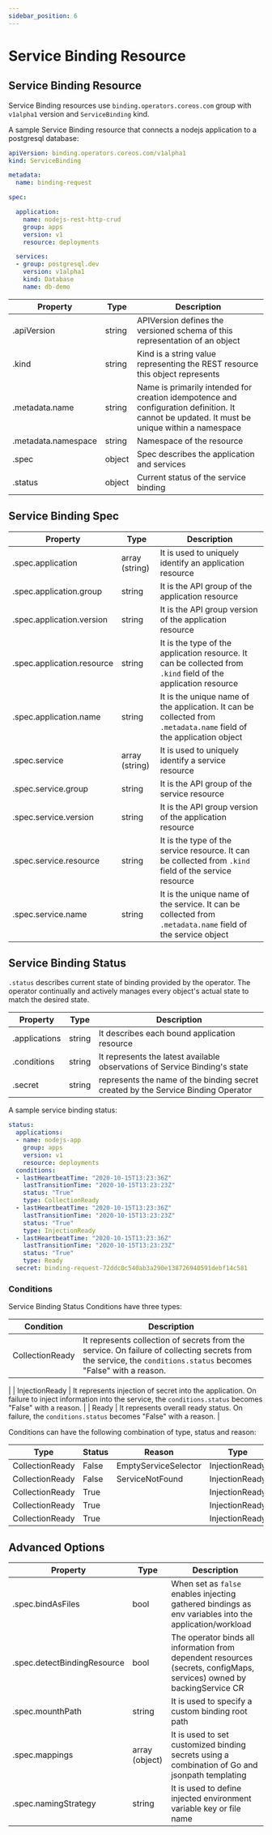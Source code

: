 ```yaml
---
sidebar_position: 6
---
```


# Service Binding Resource

## Service Binding Resource

Service Binding resources use `binding.operators.coreos.com` group with  `v1alpha1` version and `ServiceBinding` kind.

A sample Service Binding resource that connects a nodejs application to a postgresql database:


```yaml
apiVersion: binding.operators.coreos.com/v1alpha1
kind: ServiceBinding

metadata:
  name: binding-request 

spec:

  application:
    name: nodejs-rest-http-crud
    group: apps
    version: v1
    resource: deployments

  services:
  - group: postgresql.dev
    version: v1alpha1
    kind: Database
    name: db-demo
```


| Property | Type | Description |
| -------- | ---- | ----------- |
| .apiVersion | string | APIVersion defines the versioned schema of this representation of an object |
| .kind | string | Kind is a string value representing the REST resource this object represents |
| .metadata.name | string | Name is primarily intended for creation idempotence and configuration definition. It cannot be updated. It must be unique within a namespace |
| .metadata.namespace | string | Namespace of the resource |
| .spec | object | Spec describes the application and services |
| .status | object | Current status of the service binding |

## Service Binding Spec

| Property | Type | Description |
| -------- | ---- | ----------- |
| .spec.application | array (string) | It is used to uniquely identify an application resource |
| .spec.application.group | string | It is the API group of the application resource |
| .spec.application.version | string | It is the API group version of the application resource |
| .spec.application.resource | string | It is the type of the application resource. It can be collected from `.kind` field of the application resource |
| .spec.application.name | string | It is the unique name of the application. It can be collected from `.metadata.name` field of the application object |
| .spec.service | array (string) | It is used to uniquely identify a service resource |
| .spec.service.group | string | It is the API group of the service resource |
| .spec.service.version | string | It is the API group version of the application resource |
| .spec.service.resource | string | It is the type of the service resource. It can be collected from `.kind` field of the service resource |
| .spec.service.name | string | It is the unique name of the service. It can be collected from `.metadata.name` field of the service object |

## Service Binding Status

`.status` describes current state of binding provided by the operator. The operator continually and actively manages every object's actual state to match the desired state.

| Property | Type | Description |
| -------- | ---- | ----------- |
| .applications | string | It describes each bound application resource |
| .conditions | string | It represents the latest available observations of Service Binding's state |
| .secret | string | represents the name of the binding secret created by the Service Binding Operator |

A sample service binding status:

```yaml
status:
  applications:
  - name: nodejs-app
    group: apps
    version: v1
    resource: deployments
  conditions:
  - lastHeartbeatTime: "2020-10-15T13:23:36Z"
    lastTransitionTime: "2020-10-15T13:23:23Z"
    status: "True"
    type: CollectionReady
  - lastHeartbeatTime: "2020-10-15T13:23:36Z"
    lastTransitionTime: "2020-10-15T13:23:23Z"
    status: "True"
    type: InjectionReady
  - lastHeartbeatTime: "2020-10-15T13:23:36Z"
    lastTransitionTime: "2020-10-15T13:23:23Z"
    status: "True"
    type: Ready
  secret: binding-request-72ddc0c540ab3a290e138726940591debf14c581
```

### Conditions

Service Binding Status Conditions have three types:

| Condition | Description |
| -------- | ----------- |
| CollectionReady | It represents collection of secrets from the service. On failure of collecting secrets from the service, the `conditions.status` becomes "False" with a reason.
 |
| InjectionReady | It represents injection of secret into the application. On failure to inject information into the service, the `conditions.status` becomes "False" with a reason. |
| Ready | It represents overall ready status. On failure, the `conditions.status` becomes "False" with a reason. |

Conditions can have the following combination of type, status and reason:

| Type            | Status | Reason               | Type           | Status | Reason                   | Type           | Status | Reason                    |
| --------------- | ------ | -------------------- | -------------- | ------ | ------------------------ |----------------|--------|---------------------------|
| CollectionReady | False  | EmptyServiceSelector | InjectionReady | False  |                          | Ready          | False  | EmptyServiceSelector      |
| CollectionReady | False  | ServiceNotFound      | InjectionReady | False  |                          | Ready          | False  | ServiceNotFound           |
| CollectionReady | True   |                      | InjectionReady | False  | EmptyApplicationSelector | Ready          | True   | EmptyApplicationSelector  |
| CollectionReady | True   |                      | InjectionReady | False  | ApplicationNotFound      | Ready          | False  | ApplicationNotFound       |
| CollectionReady | True   |                      | InjectionReady | True   |                          | Ready          | True   |                           |

## Advanced Options

| Property | Type | Description |
| -------- | ---- | ----------- |
| .spec.bindAsFiles | bool | When set as `false` enables injecting gathered bindings as env variables into the application/workload |
| .spec.detectBindingResource | bool | The operator binds all information from dependent resources (secrets, configMaps, services) owned by backingService CR |
| .spec.mounthPath | string | It is used to specify a custom binding root path |
| .spec.mappings | array (object) | It is used to set customized binding secrets using a combination of Go and jsonpath templating |
| .spec.namingStrategy | string | It is used to define injected environment variable key or file name |